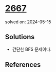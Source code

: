 # [2667](https://www.acmicpc.net/problem/2667)
solved on: 2024-05-15

## Solutions

- 간단한 BFS 문제이다.

## References
